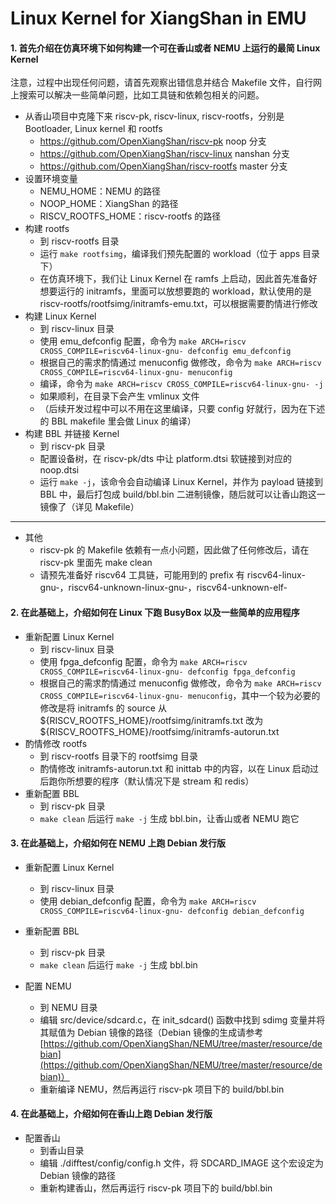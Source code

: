 # Linux Kernel for XiangShan in EMU

#### 1. 首先介绍在仿真环境下如何构建一个可在香山或者 NEMU 上运行的最简 Linux Kernel

注意，过程中出现任何问题，请首先观察出错信息并结合 Makefile 文件，自行网上搜索可以解决一些简单问题，比如工具链和依赖包相关的问题。

- 从香山项目中克隆下来 riscv-pk, riscv-linux, riscv-rootfs，分别是 Bootloader, Linux kernel 和 rootfs
    - https://github.com/OpenXiangShan/riscv-pk noop 分支
    - https://github.com/OpenXiangShan/riscv-linux nanshan 分支
    - https://github.com/OpenXiangShan/riscv-rootfs master 分支
- 设置环境变量
    - NEMU_HOME：NEMU 的路径
    - NOOP_HOME：XiangShan 的路径
    - RISCV_ROOTFS_HOME：riscv-rootfs 的路径
- 构建 rootfs
    - 到 riscv-rootfs 目录
    - 运行 `make rootfsimg`，编译我们预先配置的 workload（位于 apps 目录下）
    - 在仿真环境下，我们让 Linux Kernel 在 ramfs 上启动，因此首先准备好想要运行的 initramfs，里面可以放想要跑的 workload，默认使用的是 riscv-rootfs/rootfsimg/initramfs-emu.txt，可以根据需要酌情进行修改
- 构建 Linux Kernel
    - 到 riscv-linux 目录
    - 使用 emu_defconfig 配置，命令为 `make ARCH=riscv CROSS_COMPILE=riscv64-linux-gnu- defconfig emu_defconfig`
    - 根据自己的需求酌情通过 menuconfig 做修改，命令为 `make ARCH=riscv CROSS_COMPILE=riscv64-linux-gnu- menuconfig`
    - 编译，命令为 `make ARCH=riscv CROSS_COMPILE=riscv64-linux-gnu- -j`
    - 如果顺利，在目录下会产生 vmlinux 文件
    - （后续开发过程中可以不用在这里编译，只要 config 好就行，因为在下述的 BBL makefile 里会做 Linux 的编译）
- 构建 BBL 并链接 Kernel
    - 到 riscv-pk 目录
    - 配置设备树，在 riscv-pk/dts 中让 platform.dtsi 软链接到对应的 noop.dtsi
    - 运行 `make -j`，该命令会自动编译 Linux Kernel，并作为 payload 链接到 BBL 中，最后打包成 build/bbl.bin 二进制镜像，随后就可以让香山跑这一镜像了（详见 Makefile）

------

- 其他
    - riscv-pk 的 Makefile 依赖有一点小问题，因此做了任何修改后，请在 riscv-pk 里面先 make clean
    - 请预先准备好 riscv64 工具链，可能用到的 prefix 有 riscv64-linux-gnu-，riscv64-unknown-linux-gnu-，riscv64-unknown-elf-



#### 2. 在此基础上，介绍如何在 Linux 下跑 BusyBox 以及一些简单的应用程序

* 重新配置 Linux Kernel
    * 到 riscv-linux 目录
    * 使用 fpga_defconfig 配置，命令为 `make ARCH=riscv CROSS_COMPILE=riscv64-linux-gnu- defconfig fpga_defconfig`
    * 根据自己的需求酌情通过 menuconfig 做修改，命令为 `make ARCH=riscv CROSS_COMPILE=riscv64-linux-gnu- menuconfig`，其中一个较为必要的修改是将 initramfs 的 source 从 ${RISCV_ROOTFS_HOME}/rootfsimg/initramfs.txt 改为 ${RISCV_ROOTFS_HOME}/rootfsimg/initramfs-autorun.txt
* 酌情修改 rootfs
    * 到 riscv-rootfs 目录下的 rootfsimg 目录
    * 酌情修改 initramfs-autorun.txt 和 inittab 中的内容，以在 Linux 启动过后跑你所想要的程序（默认情况下是 stream 和 redis）
* 重新配置 BBL
    * 到 riscv-pk 目录
    * `make clean` 后运行 `make -j` 生成 bbl.bin，让香山或者 NEMU 跑它



#### 3. 在此基础上，介绍如何在 NEMU 上跑 Debian 发行版

* 重新配置 Linux Kernel
    * 到 riscv-linux 目录
    * 使用 debian_defconfig 配置，命令为 `make ARCH=riscv CROSS_COMPILE=riscv64-linux-gnu- defconfig debian_defconfig`

* 重新配置 BBL
    * 到 riscv-pk 目录
    * `make clean` 后运行 `make -j` 生成 bbl.bin
* 配置 NEMU
    * 到 NEMU 目录
    * 编辑 src/device/sdcard.c，在 init_sdcard() 函数中找到 sdimg 变量并将其赋值为 Debian 镜像的路径（Debian 镜像的生成请参考[https://github.com/OpenXiangShan/NEMU/tree/master/resource/debian](https://github.com/OpenXiangShan/NEMU/tree/master/resource/debian)）
    * 重新编译 NEMU，然后再运行 riscv-pk 项目下的 build/bbl.bin



#### 4. 在此基础上，介绍如何在香山上跑 Debian 发行版

* 配置香山
    * 到香山目录
    * 编辑 ./difftest/config/config.h 文件，将 SDCARD_IMAGE 这个宏设定为 Debian 镜像的路径
    * 重新构建香山，然后再运行 riscv-pk 项目下的 build/bbl.bin


